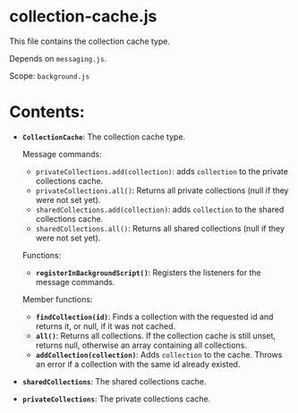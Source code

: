 # collection-cache.js

This file contains the collection cache type.

Depends on `messaging.js`.

Scope: `background.js`

# Contents:

* **`CollectionCache`**: The collection cache type.

	Message commands:

	* `privateCollections.add(collection)`: adds `collection` to the private collections cache.
	* `privateCollections.all()`: Returns all private collections (null if they were not set yet).
	* `sharedCollections.add(collection)`: adds `collection` to the shared collections cache.
	* `sharedCollections.all()`: Returns all shared collections (null if they were not set yet).

	Functions:

	* **`registerInBackgroundScript()`**: Registers the listeners for the message commands.

	Member functions:

	* **`findCollection(id)`**: Finds a collection with the requested id and returns it, or null, if it was not cached.
	* **`all()`**: Returns all collections. If the collection cache is still unset, returns null, otherwise an array containing all collections.
	* **`addCollection(collection)`**: Adds `collection` to the cache. Throws an error if a collection with the same id already existed.

* **`sharedCollections`**: The shared collections cache.
* **`privateCollections`**: The private collections cache.